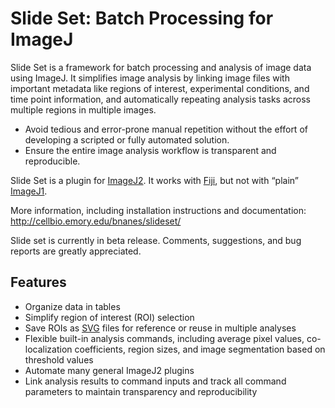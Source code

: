 Slide Set: Batch Processing for ImageJ
======================================

Slide Set is a framework for batch processing and analysis of image data
using ImageJ.  It simplifies image analysis by linking image files with 
important metadata like regions of interest, experimental conditions, 
and time point information, and automatically repeating analysis tasks 
across multiple regions in multiple images.

* Avoid tedious and error-prone manual repetition without the effort of
  developing a scripted or fully automated solution.
* Ensure the entire image analysis workflow is transparent and reproducible.

Slide Set is a plugin for [ImageJ2](http://developer.imagej.net/). 
It works with [Fiji](http://fiji.sc/Fiji), but not with “plain” 
[ImageJ1](http://imagej.nih.gov/ij/).

More information, including installation instructions and documentation:
<http://cellbio.emory.edu/bnanes/slideset/>

Slide set is currently in beta release.
Comments, suggestions, and bug reports are greatly appreciated.

## Features
* Organize data in tables
* Simplify region of interest (ROI) selection
* Save ROIs as [SVG](http://en.wikipedia.org/wiki/Scalable_Vector_Graphics)
  files for reference or reuse in multiple analyses
* Flexible built-in analysis commands, including average pixel values,
  co-localization coefficients, region sizes, and image segmentation
  based on threshold values
* Automate many general ImageJ2 plugins
* Link analysis results to command inputs and track all command parameters
  to maintain transparency and reproducibility
